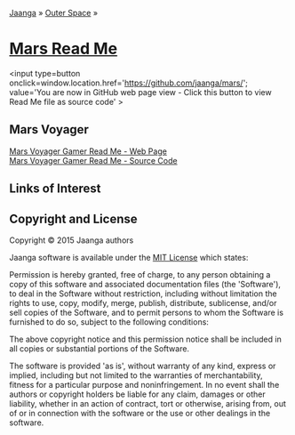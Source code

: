 [Jaanga]( http://jaanga.github.io/ ) &raquo; [Outer Space]( http://jaanga.github.io/outer-space/ ) &raquo;

[Mars Read Me]( index.html )
===

<span style=display:none; >[You are now in GitHub source code view - click this link to view Read Me file as a web page]( http://jaanga.github.io/mars/ "View file as a web page." ) </span>
<input type=button onclick=window.location.href='https://github.com/jaanga/mars/'; value='You are now in GitHub web page view - Click this button to view Read Me file as source code' >

<!--
<iframe id=ifr src="iframe-carousel-r2.html" width=100% height=600px >_Sample Jaanga Mars scripts viewable in web page view only_</iframe>  
-->


## Mars Voyager

[Mars Voyager Gamer Read Me - Web Page]( http://jaanga.github.io/mars/voyager/gamer/ )  
[Mars Voyager Gamer Read Me - Source Code]( https://github.com/jaanga/mars/voyager/gamer/ )  


## Links of Interest



## Copyright and License

Copyright © 2015 Jaanga authors

Jaanga software is available under the [MIT License]( http://en.wikipedia.org/wiki/MIT_License) which states:

Permission is hereby granted, free of charge, to any person obtaining a copy of this software and associated documentation files (the 'Software'),
to deal in the Software without restriction, including without limitation the rights to use, copy, modify, merge, publish, distribute, sublicense, and/or sell copies of the Software, and to permit persons to whom the Software is furnished to do so, subject to the following conditions:

The above copyright notice and this permission notice shall be included in all copies or substantial portions of the Software.

The software is provided 'as is', without warranty of any kind, express or implied, including but not limited to the warranties of merchantability, fitness for a particular purpose and noninfringement.
In no event shall the authors or copyright holders be liable for any claim, damages or other liability, whether in an action of contract, tort or otherwise, arising from, out of or in connection with the software or the use or other dealings in the software.

